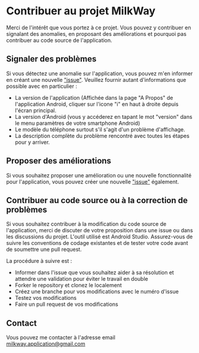 # Contribuer au projet MilkWay

Merci de l'intérêt que vous portez à ce projet. Vous pouvez y contribuer en signalant des anomalies, en proposant des améliorations et pourquoi pas contribuer au code source de l'application.

## Signaler des problèmes

Si vous détectez une anomalie sur l'application, vous pouvez m'en informer en créant une nouvelle ["issue"](https://github.com/Farvil/MilkWay/issues). Veuillez fournir autant d'informations que possible avec en particulier : 
- La version de l'application (Affichée dans la page "A Propos" de l'application Android, cliquer sur l'icone "i" en haut à droite depuis l'écran principal.
- La version d'Android (vous y accéderez en tapant le mot "version" dans le menu paramètres de votre smartphone Android)
- Le modèle du téléphone surtout s'il s'agit d'un problème d'affichage.
- La description complète du problème rencontré avec toutes les étapes pour y arriver.
    
## Proposer des améliorations

Si vous souhaitez proposer une amélioration ou une nouvelle fonctionnalité pour l'application, vous pouvez créer une nouvelle ["issue"](https://github.com/Farvil/MilkWay/issues) également.

## Contribuer au code source ou à la correction de problèmes

Si vous souhaitez contribuer à la modification du code source de l'application, merci de discuter de votre proposition dans une issue ou dans les discussions du projet. L'outil utilisé est Android Studio. Assurez-vous de suivre les conventions de codage existantes et de tester votre code avant de soumettre une pull request. 

La procédure à suivre est : 
- Informer dans l'issue que vous souhaitez aider à sa résolution et attendre une validation pour éviter le travail en double
- Forker le repository et clonez le localement
- Créez une branche pour vos modifications avec le numéro d'issue
- Testez vos modifications
- Faire un pull request de vos modifications

## Contact

Vous pouvez me contacter à l'adresse email [milkway.application@gmail.com](mailto:milkway.application@gmail.com)
